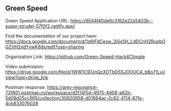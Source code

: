 ## Green Speed
Green Speed Application URL: https://6544f40de6c3162e22a5403b--super-strudel-57f0f2.netlify.app/

Find the documentation of our project here: https://docs.google.com/document/d/1q6IFdCesw_3jSs5H_LdDCnH2RupbOGZVH2xdYvwK8ds/edit?usp=sharing

Organisation Link: https://github.com/Green-Speed-Hack4Climate

Video submission: https://drive.google.com/file/d/1WW1C97JnQcXDTbDSSJOOUC4_bBo71Lui/view?usp=drive_link

Postman response: https://grey-resonance-731801.postman.co/workspace/d2f14f5d-4975-4d08-a62b-5d08d25cc565/collection/30920658-d01864ac-2c82-4114-87fe-4cb833076028
